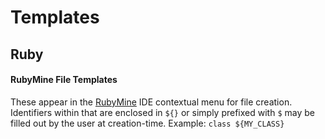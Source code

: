 # Templates

## Ruby

#### RubyMine File Templates
These appear in the [RubyMine](http://www.jetbrains.com/ruby/) IDE contextual menu for file creation. Identifiers within that are enclosed in `${}` or simply prefixed with `$` may be filled out by the user at creation-time. Example: `class ${MY_CLASS}`